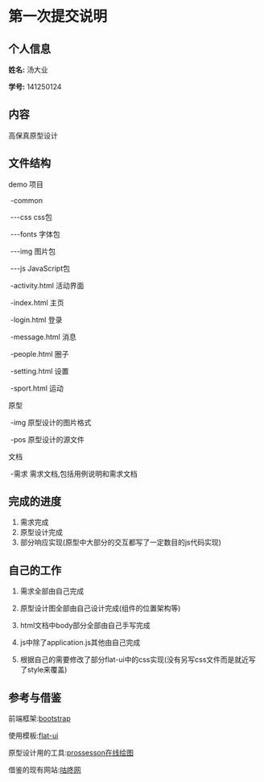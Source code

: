 # 第一次提交说明

## 个人信息

**姓名:** 汤大业

**学号:** 141250124

## 内容

高保真原型设计

## 文件结构

demo				项目

​	-common

​		---css		css包

​		---fonts		字体包

​		---img		图片包

​		---js			JavaScript包

​	-activity.html		活动界面

​	-index.html		主页

​	-login.html		登录

​	-message.html	消息

​	-people.html		圈子

​	-setting.html		设置

​	-sport.html		运动

原型

​	-img				原型设计的图片格式

​	-pos				原型设计的源文件

文档

​	-需求			需求文档,包括用例说明和需求文档

## 完成的进度

1. 需求完成
2. 原型设计完成
3. 部分响应实现(原型中大部分的交互都写了一定数目的js代码实现)

## 自己的工作

1.  需求全部由自己完成

2.  原型设计图全部由自己设计完成(组件的位置架构等)

3.  html文档中body部分全部由自己手写完成

4.  js中除了application.js其他由自己完成

5.  根据自己的需要修改了部分flat-ui中的css实现(没有另写css文件而是就近写了style来覆盖)

## 参考与借鉴

前端框架:[bootstrap](http://www.bootcss.com/)

使用模板:[flat-ui](http://designmodo.com/flat/)

原型设计用的工具:[prossesson在线绘图](http://processon.com/)

借鉴的现有网站:[咕咚网](http://www.codoon.com/home)
